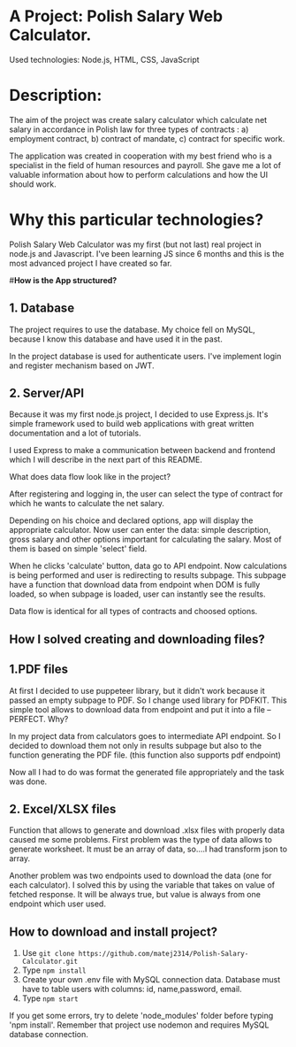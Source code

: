# A **Project: Polish Salary Web Calculator.**

Used technologies: Node.js, HTML, CSS, JavaScript

# **Description:**

The aim of the project was create salary calculator which calculate net salary in accordance in Polish law for three types of contracts :
a) employment contract,
b) contract of mandate,
c) contract for specific work.

The application was created in cooperation with my best friend who is a specialist in the field of human resources and payroll. She gave me a lot of valuable information about how to perform calculations and how the UI should work.

# **Why this particular technologies?**

Polish Salary Web Calculator was my first (but not last) real project in node.js and Javascript. I've been learning JS since 6 months and this is the most advanced project I have created so far. 

#**How is the App structured?**

## **1. Database**

The project requires to use the database. My choice fell on MySQL, because I know this database and have used it in the past. 

In the project database is used for authenticate users. I've implement login and register mechanism based on JWT. 

## **2. Server/API**

Because it was my first node.js project, I decided to use Express.js. It's simple framework used to build web applications with great written documentation and a lot of tutorials. 

I used Express to make a communication between backend and frontend which I will describe in the next part of this README.

What does data flow look like in the project?

After registering and logging in, the user can select the type of  contract for which he wants to calculate the net salary.

Depending on his choice and declared options, app will display the appropriate calculator. Now user can enter the data: simple description, gross salary and other options important for calculating the salary. Most of them is based on simple 'select' field.

When he clicks 'calculate' button, data go to API endpoint. Now calculations is being performed and user is redirecting to results subpage. This subpage have a function that download data from endpoint when DOM is fully loaded, so when subpage is loaded, user can instantly see the results.

Data flow is identical for all types of contracts and choosed options. 

## **How I solved creating and downloading files?**

## **1.PDF files**

At first I decided to use puppeteer library, but it didn't work because it passed an empty subpage to PDF. So I change used library for PDFKIT. This simple tool allows to download data from endpoint and put it into a file – PERFECT. Why?

In my project data from calculators goes to intermediate API endpoint. So I decided to download them not only in results subpage but also to the function generating the PDF file. (this function also supports pdf endpoint)

Now all I had to do was format the generated file appropriately and the task was done.

## **2. Excel/XLSX files**

Function that allows to generate and download .xlsx files with properly data caused me some problems. First problem was the type of data allows to generate worksheet. It must be an array of data, so....I had transform json to array. 

Another problem was two endpoints used to download the data (one for each calculator). I solved this by using the variable that takes on value of fetched response. It will be always true, but value is always from one endpoint which user used.

## **How to download and install project?**

1. Use `git clone https://github.com/matej2314/Polish-Salary-Calculator.git`
2. Type `npm install`
3. Create your own .env file with MySQL connection data. Database must have to table users with columns: id, name,password, email.
4. Type `npm start`

If you get some errors, try to delete 'node_modules' folder before typing 'npm install'. Remember that project use nodemon and requires MySQL database connection.

